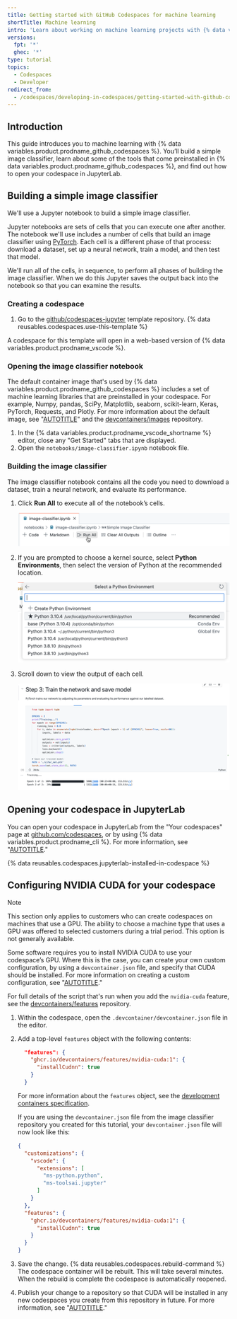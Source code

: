 ```yaml
---
title: Getting started with GitHub Codespaces for machine learning
shortTitle: Machine learning
intro: 'Learn about working on machine learning projects with {% data variables.product.prodname_github_codespaces %} and its out-of-the-box tools.'
versions:
  fpt: '*'
  ghec: '*'
type: tutorial
topics:
  - Codespaces
  - Developer
redirect_from:
  - /codespaces/developing-in-codespaces/getting-started-with-github-codespaces-for-machine-learning
---
```


## Introduction

This guide introduces you to machine learning with {% data variables.product.prodname_github_codespaces %}. You’ll build a simple image classifier, learn about some of the tools that come preinstalled in {% data variables.product.prodname_github_codespaces %}, and find out how to open your codespace in JupyterLab.

## Building a simple image classifier

We'll use a Jupyter notebook to build a simple image classifier.

Jupyter notebooks are sets of cells that you can execute one after another. The notebook we'll use includes a number of cells that build an image classifier using [PyTorch](https://pytorch.org/). Each cell is a different phase of that process: download a dataset, set up a neural network, train a model, and then test that model.

We'll run all of the cells, in sequence, to perform all phases of building the image classifier. When we do this Jupyter saves the output back into the notebook so that you can examine the results.

### Creating a codespace

1. Go to the [github/codespaces-jupyter](https://github.com/github/codespaces-jupyter) template repository.
{% data reusables.codespaces.use-this-template %}

A codespace for this template will open in a web-based version of {% data variables.product.prodname_vscode %}.

### Opening the image classifier notebook

The default container image that's used by {% data variables.product.prodname_github_codespaces %} includes a set of machine learning libraries that are preinstalled in your codespace. For example, Numpy, pandas, SciPy, Matplotlib, seaborn, scikit-learn, Keras, PyTorch, Requests, and Plotly. For more information about the default image, see "[AUTOTITLE](/codespaces/setting-up-your-project-for-codespaces/adding-a-dev-container-configuration/introduction-to-dev-containers#using-the-default-dev-container-configuration)" and the [devcontainers/images](https://github.com/devcontainers/images/tree/main/src/universal) repository.

1. In the {% data variables.product.prodname_vscode_shortname %} editor, close any "Get Started" tabs that are displayed.
1. Open the `notebooks/image-classifier.ipynb` notebook file.

### Building the image classifier

The image classifier notebook contains all the code you need to download a dataset, train a neural network, and evaluate its performance.

1. Click **Run All** to execute all of the notebook’s cells.

   ![Screenshot of the top of the editor tab for the "image-classifier.ipynb" file. A cursor hovers over a button labeled "Run All."](/assets/images/help/codespaces/jupyter-run-all.png)

1. If you are prompted to choose a kernel source, select **Python Environments**, then select the version of Python at the recommended location.

   ![Screenshot of the "Select a Python Environment" dropdown. The first option in the list of Python versions is labeled "Recommended."](/assets/images/help/codespaces/jupyter-choose-python.png)

1. Scroll down to view the output of each cell.

   ![Screenshot of the cell in the editor, with the header "Step 3: Train the network and save model."](/assets/images/help/codespaces/jupyter-notebook-step3.png)

## Opening your codespace in JupyterLab

You can open your codespace in JupyterLab from the "Your codespaces" page at [github.com/codespaces](https://github.com/codespaces), or by using {% data variables.product.prodname_cli %}. For more information, see "[AUTOTITLE](/codespaces/developing-in-a-codespace/opening-an-existing-codespace)."

{% data reusables.codespaces.jupyterlab-installed-in-codespace %}

## Configuring NVIDIA CUDA for your codespace

> [!NOTE]
> This section only applies to customers who can create codespaces on machines that use a GPU. The ability to choose a machine type that uses a GPU was offered to selected customers during a trial period. This option is not generally available.

Some software requires you to install NVIDIA CUDA to use your codespace’s GPU. Where this is the case, you can create your own custom configuration, by using a `devcontainer.json` file, and specify that CUDA should be installed. For more information on creating a custom configuration, see "[AUTOTITLE](/codespaces/setting-up-your-project-for-codespaces/adding-a-dev-container-configuration/introduction-to-dev-containers#creating-a-custom-dev-container-configuration)."

For full details of the script that's run when you add the `nvidia-cuda` feature, see the [devcontainers/features](https://github.com/devcontainers/features/tree/main/src/nvidia-cuda) repository.

1. Within the codespace, open the `.devcontainer/devcontainer.json` file in the editor.
1. Add a top-level `features` object with the following contents:

   ```json copy
     "features": {
       "ghcr.io/devcontainers/features/nvidia-cuda:1": {
         "installCudnn": true
       }
     }
   ```

   For more information about the `features` object, see the [development containers specification](https://containers.dev/implementors/features/#devcontainer-json-properties).

   If you are using the `devcontainer.json` file from the image classifier repository you created for this tutorial, your `devcontainer.json` file will now look like this:

   ```json
   {
     "customizations": {
       "vscode": {
         "extensions": [
           "ms-python.python",
           "ms-toolsai.jupyter"
         ]
       }
     },
     "features": {
       "ghcr.io/devcontainers/features/nvidia-cuda:1": {
         "installCudnn": true
       }
     }
   }
   ```

1. Save the change.
{% data reusables.codespaces.rebuild-command %}
   The codespace container will be rebuilt. This will take several minutes. When the rebuild is complete the codespace is automatically reopened.
1. Publish your change to a repository so that CUDA will be installed in any new codespaces you create from this repository in future. For more information, see "[AUTOTITLE](/codespaces/developing-in-a-codespace/creating-a-codespace-from-a-template#publishing-from-vs-code)."
